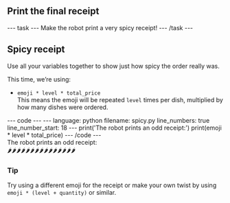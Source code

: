 <h2 class="c-project-heading--task">Print the final receipt</h2>
--- task ---
Make the robot print a very spicy receipt!
--- /task ---

<h2 class="c-project-heading--explainer">Spicy receipt</h2>

Use all your variables together to show just how spicy the order really was.

This time, we’re using:  
- `emoji * level * total_price`  
This means the emoji will be repeated `level` times per dish, multiplied by how many dishes were ordered.

<div class="c-project-code">
--- code ---
---
language: python
filename: spicy.py
line_numbers: true
line_number_start: 18
---
print('The robot prints an odd receipt:')
print(emoji * level * total_price)
--- /code ---
</div>

<div class="c-project-output">
The robot prints an odd receipt:<br />
🌶️🌶️🌶️🌶️🌶️🌶️🌶️🌶️🌶️🌶️🌶️🌶️🌶️🌶️🌶️
</div>

<div class="c-project-callout c-project-callout--tip">

### Tip

Try using a different emoji for the receipt or make your own twist by using `emoji * (level + quantity)` or similar.

</div>
